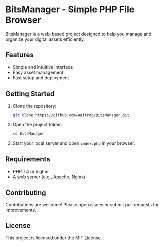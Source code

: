 # BitsManager - Simple PHP File Browser

BitsManager is a web-based project designed to help you manage and organize your digital assets efficiently.

## Features
- Simple and intuitive interface
- Easy asset management
- Fast setup and deployment

## Getting Started
1. Clone the repository:
   ```bash
   git clone https://github.com/aeitroc/BitsManager.git
   ```
2. Open the project folder:
   ```bash
   cd BitsManager
   ```
3. Start your local server and open `index.php` in your browser.

## Requirements
- PHP 7.4 or higher
- A web server (e.g., Apache, Nginx)

## Contributing
Contributions are welcome! Please open issues or submit pull requests for improvements.

## License
This project is licensed under the MIT License.
